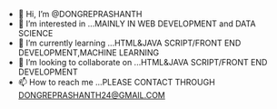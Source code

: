 - 👋 Hi, I’m @DONGREPRASHANTH
- 👀 I’m interested in ...MAINLY IN WEB DEVELOPMENT and DATA SCIENCE
- 🌱 I’m currently learning ...HTML&JAVA SCRIPT/FRONT END DEVELOPMENT,MACHINE LEARNING
- 💞️ I’m looking to collaborate on ...HTML&JAVA SCRIPT/FRONT END DEVELOPMENT
- 📫 How to reach me ...PLEASE CONTACT THROUGH DONGREPRASHANTH24@GMAIL.COM

<!---
DONGREPRASHANTH/DONGREPRASHANTH is a ✨ special ✨ repository because its `README.md` (this file) appears on your GitHub profile.
You can click the Preview link to take a look at your changes.
--->
